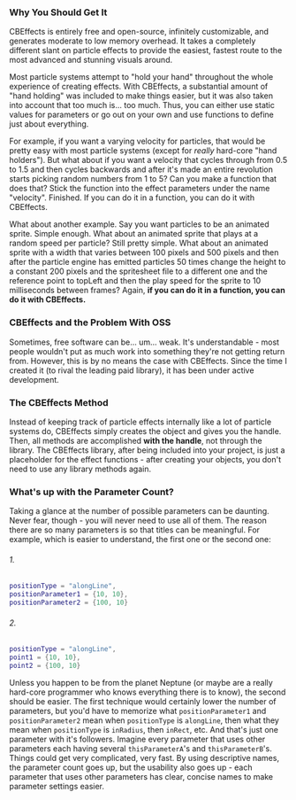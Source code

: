 ### Why You Should Get It ###

CBEffects is entirely free and open-source, infinitely customizable, and generates moderate to low memory overhead. It takes a completely different slant on particle effects to provide the easiest, fastest route to the most advanced and stunning visuals around.

Most particle systems attempt to "hold your hand" throughout the whole experience of creating effects. With CBEffects, a substantial amount of "hand holding" was included to make things easier, but it was also taken into account that too much is... too much. Thus, you can either use static values for parameters or go out on your own and use functions to define just about everything.

For example, if you want a varying velocity for particles, that would be pretty easy with most particle systems (except for *really* hard-core "hand holders"). But what about if you want a velocity that cycles through from 0.5 to 1.5 and then cycles backwards and after it's made an entire revolution starts picking random numbers from 1 to 5? Can you make a function that does that? Stick the function into the effect parameters under the name "velocity". Finished. If you can do it in a function, you can do it with CBEffects.

What about another example. Say you want particles to be an animated sprite. Simple enough. What about an animated sprite that plays at a random speed per particle? Still pretty simple. What about an animated sprite with a width that varies between 100 pixels and 500 pixels and then after the particle engine has emitted particles 50 times change the height to a constant 200 pixels and the spritesheet file to a different one and the reference point to topLeft and then the play speed for the sprite to 10 milliseconds between frames? Again, **if you can do it in a function, you can do it with CBEffects.**

### CBEffects and the Problem With OSS ###

Sometimes, free software can be... um... weak. It's understandable - most people wouldn't put as much work into something they're not getting return from. However, this is by no means the case with CBEffects. Since the time I created it (to rival the leading paid library), it has been under active development.

### The CBEffects Method ###
Instead of keeping track of particle effects internally like a lot of particle systems do, CBEffects simply creates the object and gives you the handle. Then, all methods are accomplished **with the handle**, not through the library. The CBEffects library, after being included into your project, is just a placeholder for the effect functions - after creating your objects, you don't need to use any library methods again.

### What's up with the Parameter Count? ###
Taking a glance at the number of possible parameters can be daunting. Never fear, though - you will never need to use all of them. The reason there are so many parameters is so that titles can be meaningful. For example, which is easier to understand, the first one or the second one:

###### 1. ######
```Lua
positionType = "alongLine",
positionParameter1 = {10, 10},
positionParameter2 = {100, 10}
```
###### 2. ######
```Lua
positionType = "alongLine",
point1 = {10, 10},
point2 = {100, 10}
```
Unless you happen to be from the planet Neptune (or maybe are a really hard-core programmer who knows everything there is to know), the second should be easier. The first technique would certainly lower the number of parameters, but you'd have to memorize what `positionParameter1` and `positionParameter2` mean when `positionType` is `alongLine`, then what they mean when `positionType` is `inRadius`, then `inRect`, etc. And that's just one parameter with it's followers. Imagine every parameter that uses other parameters each having several `thisParameterA`'s and `thisParameterB`'s. Things could get very complicated, very fast. By using descriptive names, the parameter count goes up, but the usability also goes up - each parameter that uses other parameters has clear, concise names to make parameter settings easier.